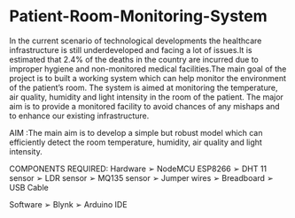 # Patient-Room-Monitoring-System
In the current scenario of technological developments the healthcare infrastructure is still underdeveloped and facing a lot of issues.It is estimated that 2.4% of the deaths in the country are incurred due to improper hygiene and non-monitored medical facilities.The main goal of the project is to built a working system which can help monitor the environment of the patient’s room.
The system is aimed at monitoring the temperature, air quality, humidity and light intensity in the room of the patient. The major aim is to provide a monitored facility to avoid chances of any mishaps and to enhance our existing infrastructure.

AIM :The main aim is to develop a simple but robust model which can efficiently detect the room temperature, humidity, air quality and light intensity.

COMPONENTS REQUIRED:
Hardware
➢ NodeMCU ESP8266
➢ DHT 11 sensor
➢ LDR sensor
➢ MQ135 sensor
➢ Jumper wires
➢ Breadboard
➢ USB Cable

 Software
➢ Blynk
➢ Arduino IDE
